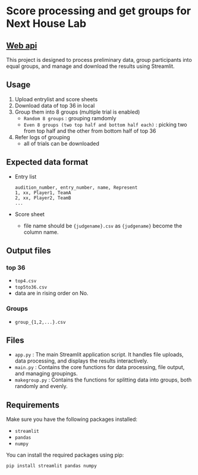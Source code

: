 # Score processing and get groups for Next House Lab

## [Web api](https://nhl-scoreprocessingforprelim.streamlit.app/)

This project is designed to process preliminary data, group participants into equal groups, and manage and download the results using Streamlit.

## Usage

1. Upload entrylist and score sheets
2. Download data of top 36 in local
3. Group them into 8 groups (multiple trial is enabled)
   - `Random 8 groups` : grouping ramdomly
   - `Even 8 groups (two top half and bottom half each)` : picking two from top half and the other from bottom half of top 36
4. Refer logs of grouping
   - all of trials can be downloaded

## Expected data format

- Entry list

    ``` csv
    audition_number, entry_number, name, Represent
    1, xx, Player1, TeamA
    2, xx, Player2, TeamB
    ...
    ```

- Score sheet
  - file name should be `{judgename}.csv` as `{judgename}` become the column name.

## Output files

### top 36

- `top4.csv`
- `top5to36.csv`
- data are in rising order on No.

### Groups

- `group_{1,2,...}.csv`

## Files

- `app.py` : The main Streamlit application script. It handles file uploads, data processing, and displays the results interactively.
- `main.py` : Contains the core functions for data processing, file output, and managing groupings.
- `makegroup.py` : Contains the functions for splitting data into groups, both randomly and evenly.

## Requirements

Make sure you have the following packages installed:

- `streamlit`
- `pandas`
- `numpy`

You can install the required packages using pip:

```bash
pip install streamlit pandas numpy
